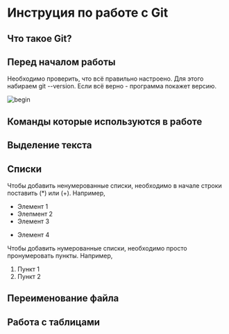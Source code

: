 # Инструция по работе с Git

## Что такое Git?

## Перед началом работы

Необходимо проверить, что всё правильно настроено. Для этого набираем git --version. Если всё верно - программа покажет версию.

![begin](https://static.tildacdn.com/tild3832-6233-4230-b137-653337376664/image.png)

## Команды которые используются в работе

## Выделение текста

## Списки

Чтобы добавить ненумерованные списки, необходимо в начале строки поставить (*) или (+). Например, 
* Элемент 1
* Элепмент 2
* Элемент 3 
+ Элемент 4

Чтобы добавить нумерованные списки, необходимо просто пронумеровать пункты. Например, 
1. Пункт 1
2. Пункт 2

## Переименование файла

## Работа с таблицами
